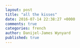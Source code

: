 ```yaml
---
layout: post
title: "all the kisses"
date: 2016-07-14 22:38:27 +0000
comments: true
categories: french
author: Danijel-James Wynyard
published: true
---
```


